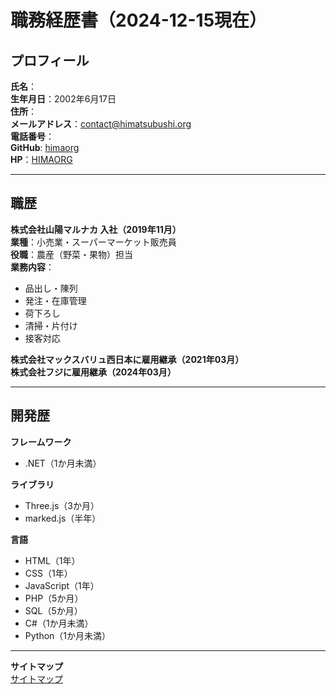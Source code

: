 # 職務経歴書（2024-12-15現在）<br>
## プロフィール<br>

**氏名**：<br>
**生年月日**：2002年6月17日<br>
**住所**：<br>
**メールアドレス**：contact@himatsubushi.org<br>
**電話番号**：<br>
**GitHub**: [himaorg](https://github.com/himaorg)<br>
**HP**：[HIMAORG](https://himatsubushi.org)<br>

---

## 職歴  
**株式会社山陽マルナカ 入社（2019年11月）**<br>
**業種**：小売業・スーパーマーケット販売員  
**役職**：農産（野菜・果物）担当  
**業務内容**：<br>
- 品出し・陳列  
- 発注・在庫管理
- 荷下ろし
- 清掃・片付け
- 接客対応  

**株式会社マックスバリュ西日本に雇用継承（2021年03月）**<br>
**株式会社フジに雇用継承（2024年03月）**<br>

---

## 開発歴<br>
**フレームワーク**<br>
- .NET（1か月未満）

**ライブラリ**<br>
- Three.js（3か月）
- marked.js（半年）

**言語**<br>
- HTML（1年）
- CSS（1年）
- JavaScript（1年）
- PHP（5か月）
- SQL（5か月）
- C#（1か月未満）
- Python（1か月未満）

---

**サイトマップ**<br>
[サイトマップ](https://himatsubushi.org/images/other/【ver.3.14.14現在】サイトマップ.svg)